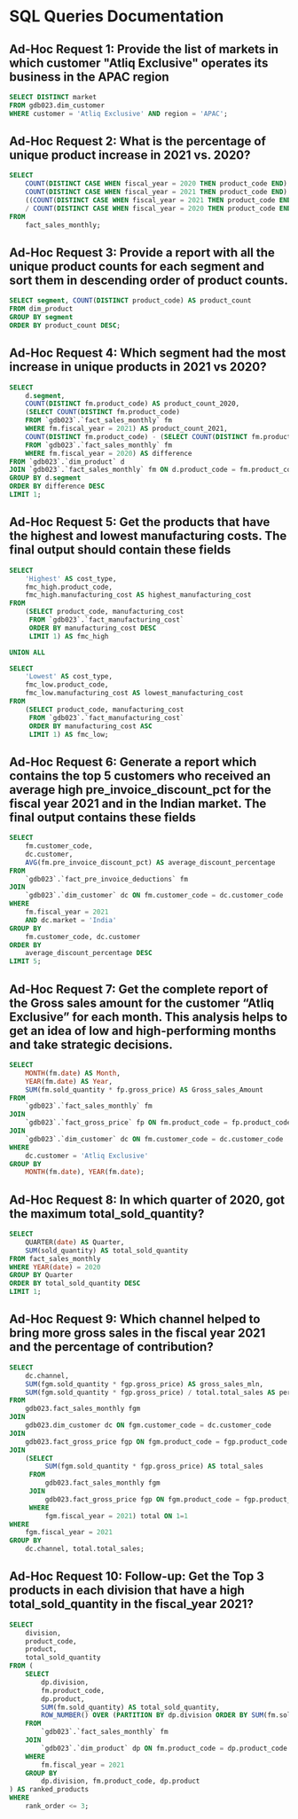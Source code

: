 # SQL Queries Documentation

## Ad-Hoc Request 1: Provide the list of markets in which customer "Atliq Exclusive" operates its business in the APAC region

```sql
SELECT DISTINCT market
FROM gdb023.dim_customer
WHERE customer = 'Atliq Exclusive' AND region = 'APAC';
```
## Ad-Hoc Request 2: What is the percentage of unique product increase in 2021 vs. 2020?

```sql
SELECT
    COUNT(DISTINCT CASE WHEN fiscal_year = 2020 THEN product_code END) AS unique_products_2020,
    COUNT(DISTINCT CASE WHEN fiscal_year = 2021 THEN product_code END) AS unique_products_2021,
    ((COUNT(DISTINCT CASE WHEN fiscal_year = 2021 THEN product_code END) - COUNT(DISTINCT CASE WHEN fiscal_year = 2020 THEN product_code END)) 
    / COUNT(DISTINCT CASE WHEN fiscal_year = 2020 THEN product_code END)) * 100 AS percentage_chg
FROM
    fact_sales_monthly;
```
## Ad-Hoc Request 3: Provide a report with all the unique product counts for each segment and sort them in descending order of product counts.

```sql
SELECT segment, COUNT(DISTINCT product_code) AS product_count
FROM dim_product
GROUP BY segment
ORDER BY product_count DESC;
```
## Ad-Hoc Request 4: Which segment had the most increase in unique products in 2021 vs 2020?

```sql
SELECT 
    d.segment,
    COUNT(DISTINCT fm.product_code) AS product_count_2020,
    (SELECT COUNT(DISTINCT fm.product_code) 
    FROM `gdb023`.`fact_sales_monthly` fm 
    WHERE fm.fiscal_year = 2021) AS product_count_2021,
    COUNT(DISTINCT fm.product_code) - (SELECT COUNT(DISTINCT fm.product_code) 
    FROM `gdb023`.`fact_sales_monthly` fm 
    WHERE fm.fiscal_year = 2020) AS difference
FROM `gdb023`.`dim_product` d
JOIN `gdb023`.`fact_sales_monthly` fm ON d.product_code = fm.product_code
GROUP BY d.segment
ORDER BY difference DESC
LIMIT 1;
```
## Ad-Hoc Request 5: Get the products that have the highest and lowest manufacturing costs. The final output should contain these fields

```sql
SELECT 
    'Highest' AS cost_type,
    fmc_high.product_code,
    fmc_high.manufacturing_cost AS highest_manufacturing_cost
FROM 
    (SELECT product_code, manufacturing_cost
     FROM `gdb023`.`fact_manufacturing_cost`
     ORDER BY manufacturing_cost DESC
     LIMIT 1) AS fmc_high

UNION ALL

SELECT 
    'Lowest' AS cost_type,
    fmc_low.product_code,
    fmc_low.manufacturing_cost AS lowest_manufacturing_cost
FROM 
    (SELECT product_code, manufacturing_cost
     FROM `gdb023`.`fact_manufacturing_cost`
     ORDER BY manufacturing_cost ASC
     LIMIT 1) AS fmc_low;
```
## Ad-Hoc Request 6: Generate a report which contains the top 5 customers who received an average high pre_invoice_discount_pct for the fiscal year 2021 and in the Indian market. The final output contains these fields

```sql
SELECT
    fm.customer_code,
    dc.customer,
    AVG(fm.pre_invoice_discount_pct) AS average_discount_percentage
FROM
    `gdb023`.`fact_pre_invoice_deductions` fm
JOIN
    `gdb023`.`dim_customer` dc ON fm.customer_code = dc.customer_code
WHERE
    fm.fiscal_year = 2021
    AND dc.market = 'India'
GROUP BY
    fm.customer_code, dc.customer
ORDER BY
    average_discount_percentage DESC
LIMIT 5;
```
## Ad-Hoc Request 7: Get the complete report of the Gross sales amount for the customer “Atliq Exclusive” for each month. This analysis helps to get an idea of low and high-performing months and take strategic decisions.

```sql
SELECT
    MONTH(fm.date) AS Month,
    YEAR(fm.date) AS Year,
    SUM(fm.sold_quantity * fp.gross_price) AS Gross_sales_Amount
FROM
    `gdb023`.`fact_sales_monthly` fm
JOIN
    `gdb023`.`fact_gross_price` fp ON fm.product_code = fp.product_code
JOIN
    `gdb023`.`dim_customer` dc ON fm.customer_code = dc.customer_code
WHERE
    dc.customer = 'Atliq Exclusive'
GROUP BY
    MONTH(fm.date), YEAR(fm.date);
```
## Ad-Hoc Request 8: In which quarter of 2020, got the maximum total_sold_quantity?

```sql
SELECT 
    QUARTER(date) AS Quarter,
    SUM(sold_quantity) AS total_sold_quantity
FROM fact_sales_monthly
WHERE YEAR(date) = 2020
GROUP BY Quarter
ORDER BY total_sold_quantity DESC
LIMIT 1;
```
## Ad-Hoc Request 9: Which channel helped to bring more gross sales in the fiscal year 2021 and the percentage of contribution?

```sql
SELECT 
    dc.channel,
    SUM(fgm.sold_quantity * fgp.gross_price) AS gross_sales_mln,
    SUM(fgm.sold_quantity * fgp.gross_price) / total.total_sales AS percentage
FROM 
    gdb023.fact_sales_monthly fgm
JOIN 
    gdb023.dim_customer dc ON fgm.customer_code = dc.customer_code
JOIN 
    gdb023.fact_gross_price fgp ON fgm.product_code = fgp.product_code
JOIN 
    (SELECT 
         SUM(fgm.sold_quantity * fgp.gross_price) AS total_sales
     FROM 
         gdb023.fact_sales_monthly fgm
     JOIN 
         gdb023.fact_gross_price fgp ON fgm.product_code = fgp.product_code
     WHERE 
         fgm.fiscal_year = 2021) total ON 1=1
WHERE 
    fgm.fiscal_year = 2021
GROUP BY 
    dc.channel, total.total_sales;
```
## Ad-Hoc Request 10: Follow-up: Get the Top 3 products in each division that have a high total_sold_quantity in the fiscal_year 2021?

```sql
SELECT
    division,
    product_code,
    product,
    total_sold_quantity
FROM (
    SELECT
        dp.division,
        fm.product_code,
        dp.product,
        SUM(fm.sold_quantity) AS total_sold_quantity,
        ROW_NUMBER() OVER (PARTITION BY dp.division ORDER BY SUM(fm.sold_quantity) DESC) AS rank_order
    FROM
        `gdb023`.`fact_sales_monthly` fm
    JOIN
        `gdb023`.`dim_product` dp ON fm.product_code = dp.product_code
    WHERE
        fm.fiscal_year = 2021
    GROUP BY
        dp.division, fm.product_code, dp.product
) AS ranked_products
WHERE
    rank_order <= 3;
```

